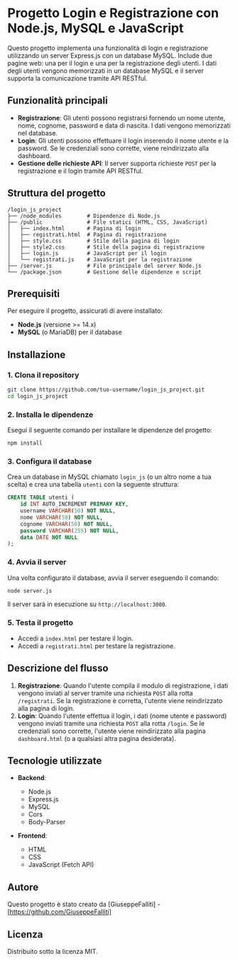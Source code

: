# Progetto Login e Registrazione con Node.js, MySQL e JavaScript

Questo progetto implementa una funzionalità di login e registrazione utilizzando un server Express.js con un database MySQL. Include due pagine web: una per il login e una per la registrazione degli utenti. I dati degli utenti vengono memorizzati in un database MySQL e il server supporta la comunicazione tramite API RESTful.

## Funzionalità principali

- **Registrazione**: Gli utenti possono registrarsi fornendo un nome utente, nome, cognome, password e data di nascita. I dati vengono memorizzati nel database.
- **Login**: Gli utenti possono effettuare il login inserendo il nome utente e la password. Se le credenziali sono corrette, viene reindirizzato alla dashboard.
- **Gestione delle richieste API**: Il server supporta richieste `POST` per la registrazione e il login tramite API RESTful.

## Struttura del progetto

```
/login_js_project
├── /node_modules        # Dipendenze di Node.js
├── /public              # File statici (HTML, CSS, JavaScript)
│   ├── index.html       # Pagina di login
│   ├── registrati.html  # Pagina di registrazione
│   ├── style.css        # Stile della pagina di login
│   ├── style2.css       # Stile della pagina di registrazione
│   ├── login.js         # JavaScript per il login
│   └── registrati.js    # JavaScript per la registrazione
├── /server.js           # File principale del server Node.js
└── /package.json        # Gestione delle dipendenze e script
```

## Prerequisiti

Per eseguire il progetto, assicurati di avere installato:

- **Node.js** (versione >= 14.x)
- **MySQL** (o MariaDB) per il database

## Installazione

### 1. Clona il repository

```bash
git clone https://github.com/tuo-username/login_js_project.git
cd login_js_project
```

### 2. Installa le dipendenze

Esegui il seguente comando per installare le dipendenze del progetto:

```bash
npm install
```

### 3. Configura il database

Crea un database in MySQL chiamato `login_js` (o un altro nome a tua scelta) e crea una tabella `utenti` con la seguente struttura:

```sql
CREATE TABLE utenti (
    id INT AUTO_INCREMENT PRIMARY KEY,
    username VARCHAR(50) NOT NULL,
    nome VARCHAR(50) NOT NULL,
    cognome VARCHAR(50) NOT NULL,
    password VARCHAR(255) NOT NULL,
    data DATE NOT NULL
);
```

### 4. Avvia il server

Una volta configurato il database, avvia il server eseguendo il comando:

```bash
node server.js
```

Il server sarà in esecuzione su `http://localhost:3000`.

### 5. Testa il progetto

- Accedi a `index.html` per testare il login.
- Accedi a `registrati.html` per testare la registrazione.

## Descrizione del flusso

1. **Registrazione**: Quando l'utente compila il modulo di registrazione, i dati vengono inviati al server tramite una richiesta `POST` alla rotta `/registrati`. Se la registrazione è corretta, l'utente viene reindirizzato alla pagina di login.
2. **Login**: Quando l'utente effettua il login, i dati (nome utente e password) vengono inviati tramite una richiesta `POST` alla rotta `/login`. Se le credenziali sono corrette, l'utente viene reindirizzato alla pagina `dashboard.html` (o a qualsiasi altra pagina desiderata).

## Tecnologie utilizzate

- **Backend**:
  - Node.js
  - Express.js
  - MySQL
  - Cors
  - Body-Parser

- **Frontend**:
  - HTML
  - CSS
  - JavaScript (Fetch API)

## Autore

Questo progetto è stato creato da [GiuseppeFalliti] - [https://github.com/GiuseppeFalliti]

## Licenza

Distribuito sotto la licenza MIT.
